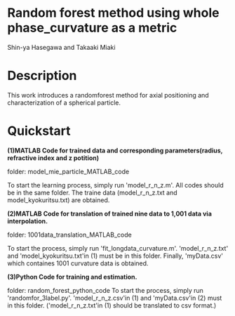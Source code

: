 # Random forest method using whole phase_curvature as a metric

Shin-ya Hasegawa and Takaaki Miaki

# Description 

This work introduces a randomforest method for axial positioning and characterization of a spherical particle.

# Quickstart

**(1)MATLAB Code for trained data and corresponding parameters(radius, refractive index and z potition)**
 
folder: model_mie_particle_MATLAB_code

To start the learning process, simply run 'model_r_n_z.m'.
All codes should be in the same folder. 
The traine data (model_r_n_z.txt and model_kyokuritsu.txt) are obtained.

**(2)MATLAB Code for translation of trained nine data to 1,001 data via interpolation.**

folder: 1001data_translation_MATLAB_code

To start the process, simply run 'fit_longdata_curvature.m'.
'model_r_n_z.txt' and 'model_kyokuritsu.txt'in (1) must be in this folder.
Finally, 'myData.csv' which containes 1001 curvature data is obtained.

**(3)Python Code for training and estimation.**

folder: random_forest_python_code
To start the process, simply run 'randomfor_3label.py'.
'model_r_n_z.csv'in (1) and 'myData.csv'in (2) must  in this folder.
('model_r_n_z.txt'in (1) should be translated to csv format.)

